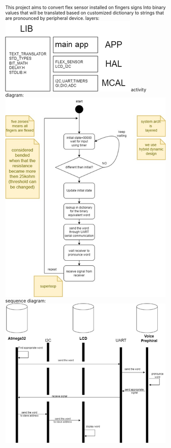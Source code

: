 This project aims to convert flex sensor installed on fingers signs Into binary values that will be
translated based on customized dictionary to strings that are pronounced by peripheral device. 
layers:
![Image Alt text](deaf_gloves/images/LAYERS.png)
activity diagram:
![Image Alt text](deaf_gloves/images/activity_diagram.jpg)
sequence diagram:
![Image Alt text](deaf_gloves/images/sequence_diagram.jpg)

